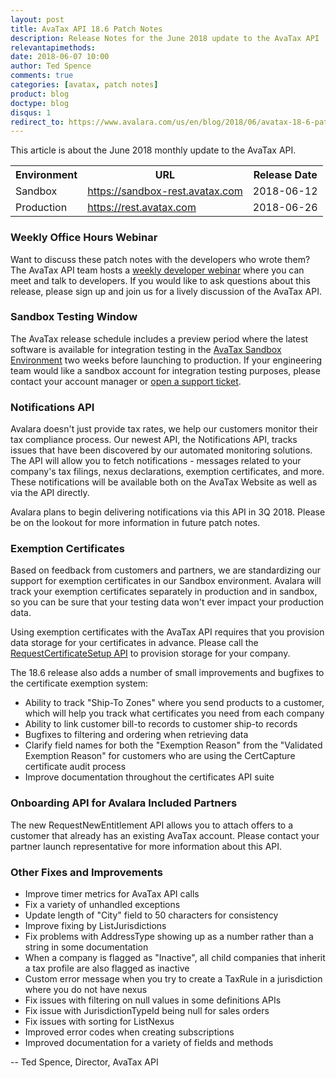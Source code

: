 ```yaml
---
layout: post
title: AvaTax API 18.6 Patch Notes
description: Release Notes for the June 2018 update to the AvaTax API
relevantapimethods:
date: 2018-06-07 10:00
author: Ted Spence
comments: true
categories: [avatax, patch notes]
product: blog
doctype: blog
disqus: 1
redirect_to: https://www.avalara.com/us/en/blog/2018/06/avatax-18-6-patch-notes.html
---
```


This article is about the June 2018 monthly update to the AvaTax API.

<div class="mobile-table">
    <table class="styled-table">
        <tr>
            <th>Environment</th>
            <th>URL</th>
            <th>Release Date</th>
        </tr>
        <tr>
            <td>Sandbox</td>
            <td><a href="https://sandbox-rest.avatax.com">https://sandbox-rest.avatax.com</a></td>
            <td>2018-06-12</td>
        </tr>
        <tr>
            <td>Production</td>
            <td><a href="https://rest.avatax.com">https://rest.avatax.com</a></td>
            <td>2018-06-26</td>
        </tr>
    </table>
</div>

<h3>Weekly Office Hours Webinar</h3>

Want to discuss these patch notes with the developers who wrote them?  The AvaTax API team hosts a [weekly developer webinar](https://www.avalara.com/us/en/learn/webinars.html#developerwebinars) where you can meet and talk to developers.  If you would like to ask questions about this release, please sign up and join us for a lively discussion of the AvaTax API.

<h3>Sandbox Testing Window</h3>

The AvaTax release schedule includes a preview period where the latest software is available for integration testing in the [AvaTax Sandbox Environment](https://sandbox-rest.avatax.com) two weeks before launching to production. If your engineering team would like a sandbox account for integration testing purposes, please contact your account manager or [open a support ticket](https://help.avalara.com/Directory/Contact_Avalara/Submit_a_Case).

<h3>Notifications API</h3>

Avalara doesn't just provide tax rates, we help our customers monitor their tax compliance process.  Our newest API, the Notifications API, tracks issues that have been discovered by our automated monitoring solutions.  The API will allow you to fetch notifications - messages related to your company's tax filings, nexus declarations, exemption certificates, and more.  These notifications will be available both on the AvaTax Website as well as via the API directly.

Avalara plans to begin delivering notifications via this API in 3Q 2018.  Please be on the lookout for more information in future patch notes.

<h3>Exemption Certificates</h3>

Based on feedback from customers and partners, we are standardizing our support for exemption certificates in our Sandbox environment.  Avalara will track your exemption certificates separately in production and in sandbox, so you can be sure that your testing data won't ever impact your production data.

Using exemption certificates with the AvaTax API requires that you provision data storage for your certificates in advance.  Please call the  [RequestCertificateSetup API](/api-reference/avatax/rest/v2/methods/Certificates/RequestCertificateSetup/) to provision storage for your company.

The 18.6 release also adds a number of small improvements and bugfixes to the certificate exemption system:

<ul class="normal">
  <li>Ability to track "Ship-To Zones" where you send products to a customer, which will help you track what certificates you need from each company</li>
  <li>Ability to link customer bill-to records to customer ship-to records</li>
  <li>Bugfixes to filtering and ordering when retrieving data</li>
  <li>Clarify field names for both the "Exemption Reason" from the "Validated Exemption Reason" for customers who are using the CertCapture certificate audit process</li>
  <li>Improve documentation throughout the certificates API suite</li>
</ul>

<h3>Onboarding API for Avalara Included Partners</h3>

The new RequestNewEntitlement API allows you to attach offers to a customer that already has an existing AvaTax account.  Please contact your partner launch representative for more information about this API.

<h3>Other Fixes and Improvements</h3>

<ul class="normal">
    <li>Improve timer metrics for AvaTax API calls</li>
    <li>Fix a variety of unhandled exceptions</li>
    <li>Update length of "City" field to 50 characters for consistency</li>
    <li>Improve fixing by ListJurisdictions</li>
    <li>Fix problems with AddressType showing up as a number rather than a string in some documentation</li>
    <li>When a company is flagged as "Inactive", all child companies that inherit a tax profile are also flagged as inactive</li>
    <li>Custom error message when you try to create a TaxRule in a jurisdiction where you do not have nexus</li>
    <li>Fix issues with filtering on null values in some definitions APIs</li>
    <li>Fix issue with JurisdictionTypeId being null for sales orders</li>
    <li>Fix issues with sorting for ListNexus</li>
    <li>Improved error codes when creating subscriptions</li>
    <li>Improved documentation for a variety of fields and methods</li>
</ul>

-- Ted Spence, Director, AvaTax API

